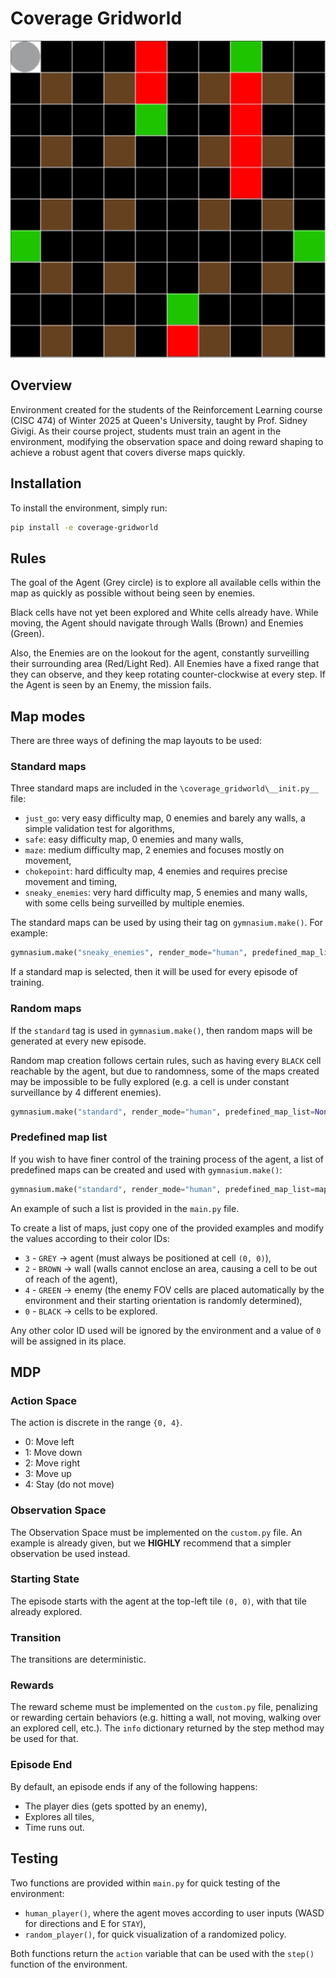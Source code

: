 # Coverage Gridworld

![visualization](media/sneaky_enemies.gif "Sneaky Enemies sample layout")

## Overview

Environment created for the students of the Reinforcement Learning course (CISC 474) of Winter 2025 at Queen's 
University, taught by Prof. Sidney Givigi. As their course project, students must train an agent in the environment, 
modifying the observation space and doing reward shaping to achieve a robust agent that covers diverse maps quickly.

## Installation

To install the environment, simply run: 

```bash
pip install -e coverage-gridworld
```

## Rules

The goal of the Agent (Grey circle) is to explore all available cells within the map as quickly as possible without 
being seen by enemies. 

Black cells have not yet been explored and White cells already have. While moving, the Agent should navigate through 
Walls (Brown) and Enemies (Green).

Also, the Enemies are on the lookout for the agent, constantly surveilling their surrounding area (Red/Light Red). 
All Enemies have a fixed range that they can observe, and they keep rotating counter-clockwise at every step. If the
Agent is seen by an Enemy, the mission fails.

## Map modes

There are three ways of defining the map layouts to be used:

### Standard maps

Three standard maps are included in the `\coverage_gridworld\__init.py__` file: 
- `just_go`: very easy difficulty map, 0 enemies and barely any walls, a simple validation test for algorithms,
- `safe`: easy difficulty map, 0 enemies and many walls,
- `maze`: medium difficulty map, 2 enemies and focuses mostly on movement,
- `chokepoint`: hard difficulty map, 4 enemies and requires precise movement and timing,
- `sneaky_enemies`: very hard difficulty map, 5 enemies and many walls, with some cells being surveilled by multiple 
enemies.

The standard maps can be used by using their tag on `gymnasium.make()`. For example:

```python
gymnasium.make("sneaky_enemies", render_mode="human", predefined_map_list=None)
```

If a standard map is selected, then it will be used for every episode of training.

### Random maps

If the `standard` tag is used in `gymnasium.make()`, then random maps will be generated at every new episode.

Random map creation follows certain rules, such as having every `BLACK` cell reachable by the agent, but due to 
randomness, some of the maps created may be impossible to be fully explored (e.g. a cell is under constant surveillance
by 4 different enemies).

```python
gymnasium.make("standard", render_mode="human", predefined_map_list=None)
```

### Predefined map list

If you wish to have finer control of the training process of the agent, a list of predefined maps can be created and
used with `gymnasium.make()`:

```python
gymnasium.make("standard", render_mode="human", predefined_map_list=maps)
```

An example of such a list is provided in the `main.py` file.

To create a list of maps, just copy one of the provided examples and modify the values according to their color IDs:
- `3` - `GREY` -> agent (must always be positioned at cell `(0, 0)`),
- `2` - `BROWN` -> wall (walls cannot enclose an area, causing a cell to be out of reach of the agent),
- `4` - `GREEN` -> enemy (the enemy FOV cells are placed automatically by the environment and their starting orientation
is randomly determined),
- `0` - `BLACK` -> cells to be explored.

Any other color ID used will be ignored by the environment and a value of `0` will be assigned in its place.

## MDP

### Action Space

The action is discrete in the range `{0, 4}`.

- 0: Move left
- 1: Move down
- 2: Move right
- 3: Move up
- 4: Stay (do not move)

### Observation Space

The Observation Space must be implemented on the `custom.py` file. An example is already given, but we **HIGHLY** 
recommend that a simpler observation be used instead.

### Starting State
The episode starts with the agent at the top-left tile `(0, 0)`, with that tile already explored.

### Transition
The transitions are deterministic. 

### Rewards
The reward scheme must be implemented on the `custom.py` file, penalizing or rewarding certain
behaviors (e.g. hitting a wall, not moving, walking over an explored cell, etc.). The `info` dictionary returned
by the step method may be used for that.

### Episode End

By default, an episode ends if any of the following happens:
- The player dies (gets spotted by an enemy),
- Explores all tiles,
- Time runs out.


## Testing

Two functions are provided within `main.py` for quick testing of the environment: 

* `human_player()`, where the agent moves according to user inputs (WASD for directions and E for `STAY`),
* `random_player()`, for quick visualization of a randomized policy.

Both functions return the `action` variable that can be used with the `step()` function of the environment.